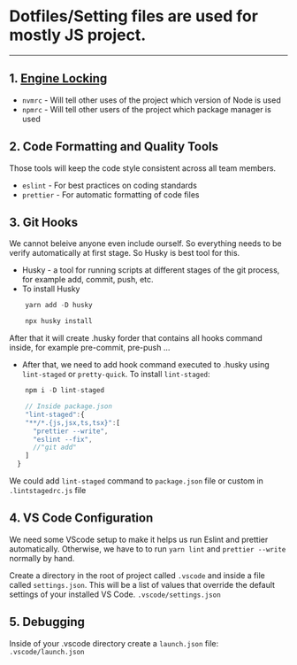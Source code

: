 # Dotfiles/Setting files are used for mostly JS project.

---

## 1. [Engine Locking](.npmrc)

- `nvmrc` - Will tell other uses of the project which version of Node is used
- `npmrc` - Will tell other users of the project which package manager is used

## 2. Code Formatting and Quality Tools

Those tools will keep the code style consistent across all team members.

- `eslint` - For best practices on coding standards
- `prettier` - For automatic formatting of code files

## 3. Git Hooks

We cannot beleive anyone even include ourself. So everything needs to be verify automatically at first stage. So Husky is best tool for this.

- Husky - a tool for running scripts at different stages of the git process, for example add, commit, push, etc.
- To install Husky

```js
    yarn add -D husky

    npx husky install
```

After that it will create .husky forder that contains all hooks command inside, for example pre-commit, pre-push ...

- After that, we need to add hook command executed to .husky using `lint-staged` or `pretty-quick`. To install `lint-staged`:

```js
    npm i -D lint-staged

    // Inside package.json
    "lint-staged":{
    "**/*.{js,jsx,ts,tsx}":[
      "prettier --write",
      "eslint --fix",
      //"git add"
    ]
  }
```

We could add `lint-staged` command to `package.json` file or custom in `.lintstagedrc.js` file

## 4. VS Code Configuration

We need some VScode setup to make it helps us run Eslint and prettier automatically. Otherwise, we have to to run `yarn lint` and `prettier --write` normally by hand.

Create a directory in the root of project called `.vscode` and inside a file called `settings.json`. This will be a list of values that override the default settings of your installed VS Code.
`.vscode/settings.json`

## 5. Debugging

Inside of your .vscode directory create a `launch.json` file: `.vscode/launch.json`
